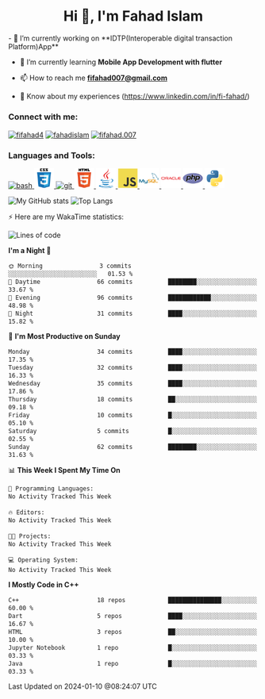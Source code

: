 <h1 align="center">Hi 👋, I'm Fahad Islam</h1>
- 🔭 I’m currently working on **IDTP(Interoperable digital transaction Platform)App**

- 🌱 I’m currently learning **Mobile App Development with flutter**

- 📫 How to reach me **fifahad007@gmail.com**

- 📄 Know about my experiences (https://www.linkedin.com/in/fi-fahad/)

<h3 align="left">Connect with me:</h3>
<p align="left">
<a href="https://twitter.com/fifahad4" target="blank"><img align="center" src="https://raw.githubusercontent.com/rahuldkjain/github-profile-readme-generator/master/src/images/icons/Social/twitter.svg" alt="fifahad4" height="30" width="40" /></a>
<a href="https://www.linkedin.com/in/fi-fahad/" target="blank"><img align="center" src="https://raw.githubusercontent.com/rahuldkjain/github-profile-readme-generator/master/src/images/icons/Social/linked-in-alt.svg" alt="fahadislam" height="30" width="40" /></a>
<a href="https://fb.com/fifahad.007" target="blank"><img align="center" src="https://raw.githubusercontent.com/rahuldkjain/github-profile-readme-generator/master/src/images/icons/Social/facebook.svg" alt="fifahad.007" height="30" width="40" /></a>
</p>

<h3 align="left">Languages and Tools:</h3>
<p align="left"> <a href="https://www.gnu.org/software/bash/" target="_blank" rel="noreferrer"> <img src="https://www.vectorlogo.zone/logos/gnu_bash/gnu_bash-icon.svg" alt="bash" width="40" height="40"/> </a> <a href="https://www.w3schools.com/css/" target="_blank" rel="noreferrer"> <img src="https://raw.githubusercontent.com/devicons/devicon/master/icons/css3/css3-original-wordmark.svg" alt="css3" width="40" height="40"/> </a> <a href="https://git-scm.com/" target="_blank" rel="noreferrer"> <img src="https://www.vectorlogo.zone/logos/git-scm/git-scm-icon.svg" alt="git" width="40" height="40"/> </a> <a href="https://www.w3.org/html/" target="_blank" rel="noreferrer"> <img src="https://raw.githubusercontent.com/devicons/devicon/master/icons/html5/html5-original-wordmark.svg" alt="html5" width="40" height="40"/> </a> <a href="https://www.java.com" target="_blank" rel="noreferrer"> <img src="https://raw.githubusercontent.com/devicons/devicon/master/icons/java/java-original.svg" alt="java" width="40" height="40"/> </a> <a href="https://developer.mozilla.org/en-US/docs/Web/JavaScript" target="_blank" rel="noreferrer"> <img src="https://raw.githubusercontent.com/devicons/devicon/master/icons/javascript/javascript-original.svg" alt="javascript" width="40" height="40"/> </a> <a href="https://www.mysql.com/" target="_blank" rel="noreferrer"> <img src="https://raw.githubusercontent.com/devicons/devicon/master/icons/mysql/mysql-original-wordmark.svg" alt="mysql" width="40" height="40"/> </a> <a href="https://www.oracle.com/" target="_blank" rel="noreferrer"> <img src="https://raw.githubusercontent.com/devicons/devicon/master/icons/oracle/oracle-original.svg" alt="oracle" width="40" height="40"/> </a> <a href="https://www.php.net" target="_blank" rel="noreferrer"> <img src="https://raw.githubusercontent.com/devicons/devicon/master/icons/php/php-original.svg" alt="php" width="40" height="40"/> </a> <a href="https://www.python.org" target="_blank" rel="noreferrer"> <img src="https://raw.githubusercontent.com/devicons/devicon/master/icons/python/python-original.svg" alt="python" width="40" height="40"/> </a> </p>

![My GitHub stats](https://github-readme-stats.vercel.app/api?username=Fahaddada47&show_icons=true&theme=radical)
![Top Langs](https://github-readme-stats.vercel.app/api/top-langs/?username=Fahaddada47&layout=donut)


⚡ Here are my WakaTime statistics:

<!--START_SECTION:waka-->
![Lines of code](https://img.shields.io/badge/From%20Hello%20World%20I%27ve%20Written-281.7%20thousand%20lines%20of%20code-blue)

**I'm a Night 🦉** 

```text
🌞 Morning                3 commits           ░░░░░░░░░░░░░░░░░░░░░░░░░   01.53 % 
🌆 Daytime                66 commits          ████████░░░░░░░░░░░░░░░░░   33.67 % 
🌃 Evening                96 commits          ████████████░░░░░░░░░░░░░   48.98 % 
🌙 Night                  31 commits          ████░░░░░░░░░░░░░░░░░░░░░   15.82 % 
```
📅 **I'm Most Productive on Sunday** 

```text
Monday                   34 commits          ████░░░░░░░░░░░░░░░░░░░░░   17.35 % 
Tuesday                  32 commits          ████░░░░░░░░░░░░░░░░░░░░░   16.33 % 
Wednesday                35 commits          ████░░░░░░░░░░░░░░░░░░░░░   17.86 % 
Thursday                 18 commits          ██░░░░░░░░░░░░░░░░░░░░░░░   09.18 % 
Friday                   10 commits          █░░░░░░░░░░░░░░░░░░░░░░░░   05.10 % 
Saturday                 5 commits           █░░░░░░░░░░░░░░░░░░░░░░░░   02.55 % 
Sunday                   62 commits          ████████░░░░░░░░░░░░░░░░░   31.63 % 
```


📊 **This Week I Spent My Time On** 

```text
💬 Programming Languages: 
No Activity Tracked This Week

🔥 Editors: 
No Activity Tracked This Week

🐱‍💻 Projects: 
No Activity Tracked This Week

💻 Operating System: 
No Activity Tracked This Week
```

**I Mostly Code in C++** 

```text
C++                      18 repos            ███████████████░░░░░░░░░░   60.00 % 
Dart                     5 repos             ████░░░░░░░░░░░░░░░░░░░░░   16.67 % 
HTML                     3 repos             ██░░░░░░░░░░░░░░░░░░░░░░░   10.00 % 
Jupyter Notebook         1 repo              █░░░░░░░░░░░░░░░░░░░░░░░░   03.33 % 
Java                     1 repo              █░░░░░░░░░░░░░░░░░░░░░░░░   03.33 % 
```




 Last Updated on 2024-01-10 @08:24:07 UTC
<!--END_SECTION:waka-->


